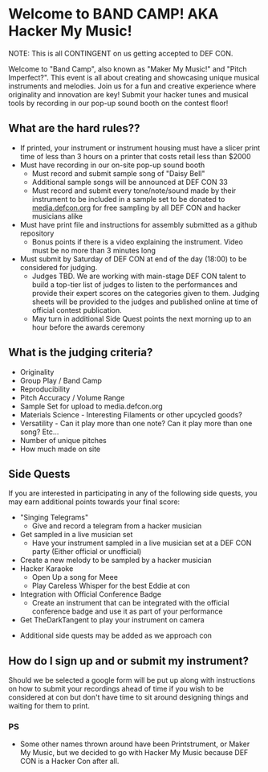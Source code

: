 # Welcome to BAND CAMP! AKA Hacker My Music!

NOTE: This is all CONTINGENT on us getting accepted to DEF CON.

Welcome to "Band Camp", also known as "Maker My Music!" and "Pitch Imperfect?". This event is all about creating and showcasing unique musical instruments and melodies. Join us for a fun and creative experience where originality and innovation are key! Submit your hacker tunes and musical tools by recording in our pop-up sound booth on the contest floor!

## What are the hard rules?? 

- If printed, your instrument or instrument housing must have a slicer print time of less than 3 hours on a printer that costs retail less than $2000
- Must have recording in our on-site pop-up sound booth
  - Must record and submit sample song of "Daisy Bell" 
  - Additional sample songs will be announced at DEF CON 33
  - Must record and submit every tone/note/sound made by their instrument to be included in a sample set to be donated to [media.defcon.org](media.defcon.org) for free sampling by all DEF CON and hacker musicians alike
- Must have print file and instructions for assembly submitted as a github repository
  - Bonus points if there is a video explaining the instrument. Video must be no more than 3 minutes long
- Must submit by Saturday of DEF CON at end of the day (18:00) to be considered for judging. 
  - Judges TBD. We are working with main-stage DEF CON talent to build a top-tier list of judges to listen to the performances and provide their expert scores on the categories given to them. Judging sheets will be provided to the judges and published online at time of official contest publication. 
  - May turn in additional Side Quest points the next morning up to an hour before the awards ceremony

## What is the judging criteria?

- Originality
- Group Play / Band Camp
- Reproducibility
- Pitch Accuracy / Volume Range
- Sample Set for upload to media.defcon.org
- Materials Science - Interesting Filaments or other upcycled goods?
- Versatility - Can it play more than one note? Can it play more than one song? Etc...
- Number of unique pitches
- How much made on site

## Side Quests

If you are interested in participating in any of the following side quests, you may earn additional points towards your final score:

- "Singing Telegrams"
  - Give and record a telegram from a hacker musician
- Get sampled in a live musician set
  - Have your instrument sampled in a live musician set at a DEF CON party (Either official or unofficial)
- Create a new melody to be sampled by a hacker musician
- Hacker Karaoke
  - Open Up a song for Meee
  - Play Careless Whisper for the best Eddie at con 
- Integration with Official Conference Badge
  - Create an instrument that can be integrated with the official conference badge and use it as part of your performance
- Get TheDarkTangent to play your instrument on camera

* Additional side quests may be added as we approach con

## How do I sign up and or submit my instrument?

Should we be selected a google form will be put up along with instructions on how to submit your recordings ahead of time if you wish to be considered at con but don't have time to sit around designing things and waiting for them to print. 


### PS
* Some other names thrown around have been Printstrument, or Maker My Music, but we decided to go with Hacker My Music because DEF CON is a Hacker Con after all. 

